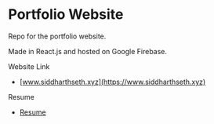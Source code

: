 # Portfolio Website

Repo for the portfolio website.

Made in React.js and hosted on Google Firebase.

Website Link
- [www.siddharthseth.xyz](https://www.siddharthseth.xyz)

Resume
- [Resume](https://drive.google.com/open?id=0Byk0UVxfw3WaSy1IRDBrbHBQMEU)
